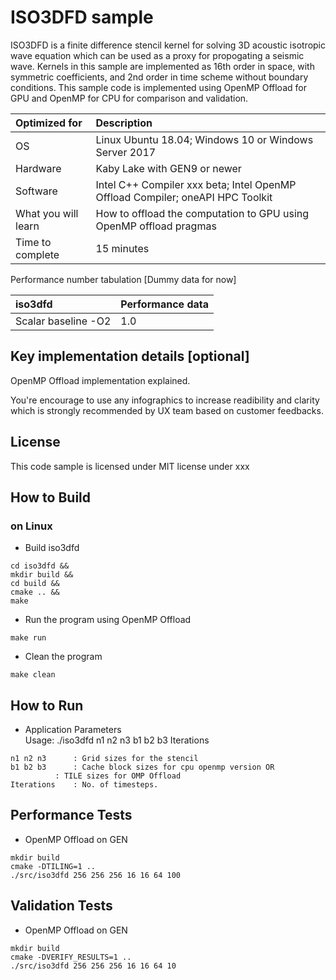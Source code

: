 # ISO3DFD sample
ISO3DFD is a finite difference stencil kernel for solving 3D acoustic isotropic wave equation which can be used as a proxy for propogating a seismic wave. Kernels in this sample are implemented as 16th order in space, with symmetric coefficients, and 2nd order in time scheme without boundary conditions. This sample code is implemented using OpenMP Offload for GPU and OpenMP for CPU for comparison and validation.
  
| Optimized for                       | Description
|:---                               |:---
| OS                                | Linux Ubuntu 18.04; Windows 10 or Windows Server 2017
| Hardware                          | Kaby Lake with GEN9 or newer
| Software                          | Intel C++ Compiler xxx beta; Intel OpenMP Offload Compiler; oneAPI HPC Toolkit
| What you will learn               | How to offload the computation to GPU using OpenMP offload pragmas
| Time to complete                  | 15 minutes

Performance number tabulation [Dummy data for now]

| iso3dfd                           | Performance data
|:---                               |:---
| Scalar baseline -O2               | 1.0

  
## Key implementation details [optional]
OpenMP Offload implementation explained. 

You're encourage to use any infographics to increase readibility and clarity which is strongly recommended by UX team based on customer feedbacks. 

## License  
This code sample is licensed under MIT license under xxx  

## How to Build  

### on Linux  
   * Build iso3dfd  
    
    cd iso3dfd &&  
    mkdir build &&  
    cd build &&  
    cmake .. &&  
    make 

   * Run the program using OpenMP Offload 
    
    make run
   
   * Clean the program  
    
    make clean 

## How to Run  
   * Application Parameters   
	Usage: ./iso3dfd n1 n2 n3 b1 b2 b3 Iterations
	
	n1 n2 n3      : Grid sizes for the stencil
	b1 b2 b3      : Cache block sizes for cpu openmp version OR
		      : TILE sizes for OMP Offload
	Iterations    : No. of timesteps.


## Performance Tests
   * OpenMP Offload on GEN
	
    mkdir build
	cmake -DTILING=1 ..
	./src/iso3dfd 256 256 256 16 16 64 100  

## Validation Tests
   * OpenMP Offload on GEN
	
    mkdir build
	cmake -DVERIFY_RESULTS=1 ..
    ./src/iso3dfd 256 256 256 16 16 64 10

